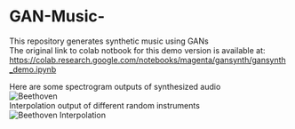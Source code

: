 # GAN-Music-
This repository generates synthetic music using GANs  
The original link to colab notbook for this demo version is available at: https://colab.research.google.com/notebooks/magenta/gansynth/gansynth_demo.ipynb  

Here are some spectrogram outputs of synthesized audio  
![Beethoven](https://user-images.githubusercontent.com/43045590/127730619-41c13a45-1d56-4cbb-8f5f-539ec2be7587.png)  
Interpolation output of different random instruments  
![Beethoven Interpolation](https://user-images.githubusercontent.com/43045590/127730719-7a7b6c48-d3f6-4394-b4ac-56ecceaa59ce.png)

